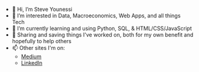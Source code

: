 - 👋 Hi, I’m Steve Younessi
- 👀 I’m interested in Data, Macroeconomics, Web Apps, and all things Tech
- 🌱 I’m currently learning and using Python, SQL, & HTML/CSS/JavaScript
- 💞️ Sharing and saving things I've worked on, both for my own benefit and hopefully to help others
- 📫 Other sites I'm on:
  - [Medium](https://marginalruminations.medium.com/)
  - [LinkedIn](https://www.linkedin.com/in/steve-younessi-008a62209/) 

<!---
styounessi/styounessi is a ✨ special ✨ repository because its `README.md` (this file) appears on your GitHub profile.
You can click the Preview link to take a look at your changes.
--->
